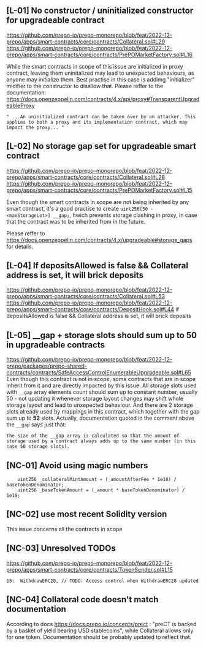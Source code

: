 ## [L-01] No constructor / uninitialized constructor for upgradeable contract
https://github.com/prepo-io/prepo-monorepo/blob/feat/2022-12-prepo/apps/smart-contracts/core/contracts/Collateral.sol#L29
https://github.com/prepo-io/prepo-monorepo/blob/feat/2022-12-prepo/apps/smart-contracts/core/contracts/PrePOMarketFactory.sol#L16

While the smart contracts in scope of this issue are initialized in proxy contract, leaving them uninitalized may lead to unexpected behaviours, as anyone may initialize them. Best practise in this case is addimg "initializer" midifier to the constructor to disallow that. Please reffer to the documentation: https://docs.openzeppelin.com/contracts/4.x/api/proxy#TransparentUpgradeableProxy

```
" ...An uninitialized contract can be taken over by an attacker. This applies to both a proxy and its implementation contract, which may impact the proxy... "
```

## [L-02] No storage gap set for upgradeable smart contract
https://github.com/prepo-io/prepo-monorepo/blob/feat/2022-12-prepo/apps/smart-contracts/core/contracts/Collateral.sol#L28
https://github.com/prepo-io/prepo-monorepo/blob/feat/2022-12-prepo/apps/smart-contracts/core/contracts/PrePOMarketFactory.sol#L15

Even though the smart contracts in scope are not being inherited by any smart contract, it's a good practise to create `uint256[50 - <maxStorageLot>] __gap;`, hwich prevents storage clashing in proxy, in case that the contract was to be inherited from in the future.

Please reffer to https://docs.openzeppelin.com/contracts/4.x/upgradeable#storage_gaps for details.


## [L-04] If depositsAllowed is false && Collateral address is set, it will brick deposits
https://github.com/prepo-io/prepo-monorepo/blob/feat/2022-12-prepo/apps/smart-contracts/core/contracts/Collateral.sol#L53
https://github.com/prepo-io/prepo-monorepo/blob/feat/2022-12-prepo/apps/smart-contracts/core/contracts/DepositHook.sol#L44
if depositsAllowed is false && Collateral address is set, it will brick deposits

## [L-05] __gap + storage slots should sum up to 50 in upgradeable contracts
https://github.com/prepo-io/prepo-monorepo/blob/feat/2022-12-prepo/packages/prepo-shared-contracts/contracts/SafeAccessControlEnumerableUpgradeable.sol#L65
Even though this contract is not in scope, some contracts that are in scope inherit from it and are directly impacted by this issue.
All storage slots used with `__gap` array elements count should sum up to constant number, usually 50 - not updating it whenever storage layout changes may shift whole storage layout and lead to unxepected behaviour. And there are 2 storage slots already used by mappings in this contract, which together with the gap sum up to **52** slots.
Actually, documentation quoted in the comment above the `__gap` says just that:

```
The size of the __gap array is calculated so that the amount of storage used by a contract always adds up to the same number (in this case 50 storage slots).
```

## [NC-01] Avoid using magic numbers
```
    uint256 _collateralMintAmount = (_amountAfterFee * 1e18) / baseTokenDenominator;
    uint256 _baseTokenAmount = (_amount * baseTokenDenominator) / 1e18;
```

## [NC-02] use most recent Solidity version
This issue concerns all the contracts in scope

## [NC-03] Unresolved TODOs
https://github.com/prepo-io/prepo-monorepo/blob/feat/2022-12-prepo/apps/smart-contracts/core/contracts/TokenSender.sol#L15
```
15:  WithdrawERC20, // TODO: Access control when WithdrawERC20 updated
```

## [NC-04] Collateral code doesn't match documentation
According to docs https://docs.prepo.io/concepts/prect : "preCT is backed by a basket of yield bearing USD stablecoins", while Collateral allows only for one token. Documentation should be probably updated to reflect that.
